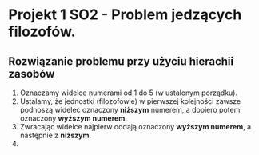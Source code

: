 # Projekt 1 SO2 - Problem jedzących filozofów.

## Rozwiązanie problemu przy użyciu hierachii zasobów
1. Oznaczamy widelce numerami od $1$ do $5$ (w ustalonym porządku). 
2. Ustalamy, że jednostki (filozofowie) w pierwszej kolejności zawsze podnoszą widelec oznaczony **niższym** numerem, a dopiero potem oznaczony **wyższym numerem**. 
3. Zwracając widelce najpierw oddają oznaczony **wyższym numerem**, a następnie z **niższym**. 
4. 